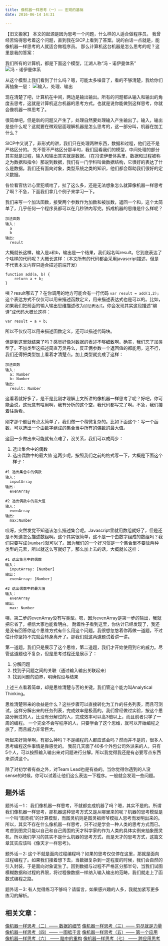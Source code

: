 ```yaml
---
title: 像机器一样思考（一）—— 宏观的基础
date: 2016-06-14 14:31

---
```



【旧文搬家】
本文的起源是因为思考一个问题，什么样的人适合做程序员。
我曾经苦恼得思考着这个问题，直到我在SICP上看到了答案。说的白话一点就是，能像机器一样思考的人就适合做程序员。
那么计算机这台机器是怎么思考的呢？这里是我的答案：

我们所有的计算机，都是下面这个模型，江湖人称“冯・诺伊曼体系”
![冯・诺伊曼体系](https://jtong-pic.obs.cn-north-4.myhuaweicloud.com/thinking-as-a-machine-01/pic-01.png)

从这个模型上我们看到了什么吗？嗯，可能太多噪音了，看的不够清楚，我给你们再抽象一层：
![输入、处理、输出](https://jtong-pic.obs.cn-north-4.myhuaweicloud.com/thinking-as-a-machine-01/pic-02.png)

现在清楚了吧，计算机在中间，两边是输出输出。所有的问题都从输入和输出的角度去思考，这就是计算机这台机器的思考方式。也就是说你能做到这样思考，你就会像机器一样思考了。

很简单吧，但是新的问题又产生了，处理自然要处理输入产生输出了。输入，输出是些什么呢？这就要在微观层面理解机器是怎么思考的，这一部分叫，机器在加工什么？

SICP中又说了，非形式的讲，我们只在处理两种东西，数据和过程，他们还不是严格区分的。
先不管不严格区分那半句，我们回看我们的模型，中间处理的部分其实就是过程，输入和输出其实就是数据。（在冯诺伊曼体系里，数据和过程被称之为数据和指令）那说到数据，我们有一门学科叫做数据结构，它很好的表达了什么是数据。我们还有面向对象，类型系统之类的知识，他们都会帮助我们很好的定义数据。

各位看官估计心里犯嘀咕了，扯了这么多，还是无法想象怎么就算像机器一样思考了啊？不急，下面我们拿几个例子来学习一下。

我们来写一个加法函数，接受两个参数作为加数和被加数，返回一个和，这个太简单了，几乎任何一个程序员都可以在几秒钟内写完。拆成机器的思维是什么样呢？

```
加法函数
输入： 
  a
  b
输出:
  result    
```
大概就长这样，输入是a和b，输出是一个结果，我们起名叫result。它到底表达了个啥样的代码呢？大概长这样：（本文所有的代码都会采用javascript描述，但是不代表本文内容只适合描述前端开发）

```
function add(a, b) {
    return a + b;
}
```
咦？result哪去了？在你调用的地方可能会有一行代码 `var result = add(1,2);` 
这个表达方式不仅仅可以用来描述函数定义，用来描述表达式也是可以的。比如，如果我们把前面的输入输出思维描述改为`加法表达式`。你会发现其实这段描述“编译”成代码大概长这样：

```
var result = a + b;
```
所以不仅仅可以用来描述函数定义，还可以描述代码块。

但是到这里就结束了吗？感觉好像对数据的表述不够细致啊。确实，我们忘了加类型了。不加类型这描述简直万灵丹么，反正俩参数一个返回值的都能用，这不行，我们还得把类型加上看着才清楚点。加上类型就变成了这样：

```
加法函数
输入： 
  a: Number
  b: Number
输出:
  result: Number    
```

这看着就好多了，是不是比刚才理解上文所讲的像机器一样思考了呢？好吧，你可能会说，这玩意有啥用啊，我有分析的这个空，我代码都写完了啊。不急，我们接着往后看。

刚才那个题目有点太简单了，我们做一个稍微复杂的。比如下面这个：写一个函数，可以选出一个由数字组成的集合当中所有的偶数的最大值。

这回一步做出来可能就有点难了，没关系，我们可以成两步：
1. 选出集合中的偶数
2. 选出偶数中的最大值
这两步呢，按照我们之前的格式写一下，大概是下面这个样子：

```
#1 选出集合中的偶数
输入： 
  inputArray 
输出：
  evenArray
 
#2 选出偶数中的最大值
输入：
  evenArray
输出:
  max:Number  
```
哎呀，突然发觉不知道该怎么描述集合呢。Javascript里就用数组就好了，但是还是不知道怎么描述数组啊。这个其实很简单，这不是一个由数字组成的数组吗？我们只要写成`[Number]`就可以了。因为我们的一个好习惯是一个集合里不要放两种类型的元素，所以就这么写就好了。那么加上去的话，大概就长这样：

```
#1 选出集合中的偶数
输入： 
  inputArray: [Number] 
输出：
  evenArray: [Number]
 
#2 选出偶数中的最大值
输入：
  evenArray
输出:
  max: Number  
```

咦，第二步的evenArray没有写类型。嗯，因为evenArray是第一步的输出，我就把它省了，相信大家也能看明白。
耐着性子看到这里，你估计已经发现了，我还是没有回答你这个思维方式有什么用这个问题。我很想忽悠着你再做一道题，不过估计你坚持不完就会转身离开了。那我们就这两道题试着讲一讲。

第一道题，我们只是展示了这个思维，第二道题，我们才开始使用到它的威力。尽管这道题也不复杂，但是思考过程还是展示了：

1. 分解问题
2. 找到子问题之间的关联（通过输入输出关联起来）
3. 找到问题的边界，明确假设与结果

上述三点看着简单，却是思维清楚与否的关键。我们管这个能力叫Analytical Thinking。

思维清楚带来的收益是什么？这些步骤可以直接转化为工作的任务列表，而且可测试。这样分解出来的任务列表，完成效率是极高的。我们曾经做过实验，按这个思路分解过的人，比没有分解过的人，完成效率可以高3倍以上，而且前者只学了一周的编程。
一个完全不会写程序的人，只要学会了这个思维，就可以开始编程之旅了，而且威力非常巨大。

听起来好简单啊，有那么神吗？不是编程的人都应该会吗？然而并不是的，很多人思考编程这件事情是靠感觉的。
我前几天面了40多个外包公司外派来的人，只有5个人，可以按照输入输出来对问题进行分解。所以我觉得我还是有必要写点东西来讲讲这个。

除了对初学者有益之外，对Team  Lead也是有益的。当你觉得你遇到的人没sense的时候，你可以试着让他们这么表达一下程序。一般就会发现一些问题。

## 题外话

题外话－1：
    我们像机器一样思考，不就都变成机器了吗？嗯，其实不是的。所谓我们像机器一样思考，那机器这种思考方式又是从哪里来的呢？机器的思考模型是一个叫“图灵机”的计算模型，而图灵机则是图灵祖师爷模拟人思考而发明出来的。所以，其实不存在什么像机器一样思考，只不过是学会一种人类的思考方式而已。
    考虑到图灵只能以自己和自己周围的天才科学家的作为人类的具体实例来抽象图灵机，所以我们学习的其实不是什么机器的思考方式，而是天才的思考方式，这篇文章其实应该叫《像天才一样思考》。

题外话－2:
    这个不就是面向过程编程吗？如果的思考仅仅停在这里，那就是面向过程编程了。如果我们接着想下去，当数据复杂到一定程度的时候，我们会自然的引入封装，于是面向对象诞生了。回到数据与过程不严格区分那半句，当我们试图模糊数据和过程的界限，将过程像数据一样纳入输入输出的范畴，我们就走上了函数式编程之路。
    
题外话－3:
    有人觉得练习不够吗？请留言，如果感兴趣的人多，我就加紧写更多练习的解析。
    
## 相关文章：

[像机器一样思考（二）—— 数据的细节][4]
[像机器一样思考（三）—— 穷尽就是力量][5] 
[像机器一样思考（四）—— 一图抵千言][6]
[像机器一样思考（五）—— 第一个应用][7]
[像机器一样思考（六） —— 脑中的重构][8]
[像机器一样思考（七） —— 跨应用思考][9]


  [4]: https://jtong.github.io/2020/01/30/programmer-dojo/thinking-as-a-machine-02/
  [5]: https://jtong.github.io/2020/01/30/programmer-dojo/thinking-as-a-machine-03/
  [6]: https://jtong.github.io/2020/01/30/programmer-dojo/thinking-as-a-machine-04/
  [7]: https://jtong.github.io/2020/01/30/programmer-dojo/thinking-as-a-machine-05/
  [8]: https://jtong.github.io/2020/01/30/programmer-dojo/thinking-as-a-machine-06/
  [9]: https://jtong.github.io/2020/01/30/programmer-dojo/thinking-as-a-machine-07/
    

